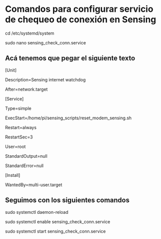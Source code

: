 # Comandos para configurar servicio de chequeo de conexión en Sensing


cd /etc/systemd/system

sudo nano sensing_check_conn.service


## Acá tenemos que pegar el siguiente texto

[Unit]

Description=Sensing internet watchdog

After=network.target

[Service]

Type=simple

ExecStart=/home/pi/sensing_scripts/reset_modem_sensing.sh

Restart=always

RestartSec=3

User=root

StandardOutput=null

StandardError=null

[Install]

WantedBy=multi-user.target


## Seguimos con los siguientes comandos


sudo systemctl daemon-reload

sudo systemctl enable sensing_check_conn.service

sudo systemctl start sensing_check_conn.service

